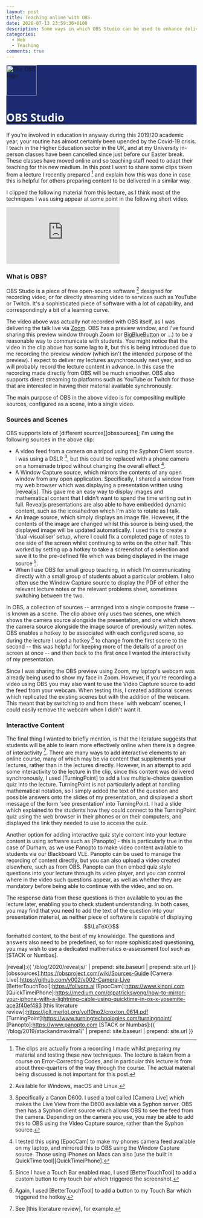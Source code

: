 ```yaml
---
layout: post
title: Teaching online with OBS	
date: 2020-07-13 23:59:36+0100
description: Some ways in which OBS Studio can be used to enhance delivery of lecture material online.
categories:
  - Web
  - Teaching
comments: true
---
```

<div class="center banner" style="background-color:#1c2b71"><a href="https://obsproject.com"><img src="{{ '/assets/img/obsicon.png' | prepend: site.baseurl | prepend: site.url }}" alt="The OBS logo" class="postimage bannerimg" style="height:80px; width:auto"><h1 style="font-family: 'Open Sans', sans-serif; color:white">OBS Studio</h1></a></div>

If you're involved in education in anyway during this 2019/20 academic year, your routine has almost certainly been upended by the Covid-19 crisis. I teach in the Higher Education sector in the UK, and at my University in-person classes have been cancelled since just before our Easter break. These classes have moved online and so teaching staff need to adapt their teaching for this new medium. In this post I want to share some clips taken from a lecture I recently prepared [^1] and explain how this was done in case this is helpful for others preparing content to be delivered in a similar way.

I clipped the following material from this lecture, as I think most of the techniques I was using appear at some point in the following short video.

<div class="ratio-60-16x9"><iframe src="https://www.youtube.com/embed/VdDG16BNRWA" frameborder="0" allow="accelerometer; autoplay; encrypted-media; gyroscope; picture-in-picture" allowfullscreen></iframe></div>

### What is OBS? ###

OBS Studio is a piece of free open-source software [^2] designed for recording video, or for directly streaming video to services such as YouTube or Twitch. It's a sophisticated piece of software with a lot of capability, and correspondingly a bit of a learning curve.

The video above was actually not recorded with OBS itself, as I was delivering the talk live via [Zoom]. OBS has a preview window, and I've found sharing this preview window through Zoom (or [BigBlueButton] or ...) to be a reasonable way to communicate with students. You might notice that the video in the clip above has some lag to it, but this is being introduced due to me recording the preview window (which isn't the intended purpose of the preview). I expect to deliver my lectures asynchronously next year, and so will probably record the lecture content in advance. In this case the recording made directly from OBS will be much smoother. OBS also supports direct streaming to platforms such as YouTube or Twitch for those that are interested in having their material available synchronously. 

The main purpose of OBS in the above video is for compositing multiple sources, configured as a scene, into a single video.

### Sources and Scenes ###

OBS supports lots of [different sources][obssources]; I'm using the following sources in the above clip:

* A video feed from a camera on a tripod using the Syphon Client source. I was using a DSLR [^3], but this could be replaced with a phone camera on a homemade tripod without changing the overall effect [^6].
* A Window Capture source, which mirrors the contents of any open window from any open application. Specifically, I shared a window from my web browser which was displaying a presentation written using [revealjs]. This gave me an easy way to display images and mathematical content that I didn't want to spend the time writing out in full. Revealjs presentations are also able to have embedded dynamic content, such as the icosahedron which I'm able to rotate as I talk.
* An Image source, which simply displays an image file. However, if the contents of the image are changed whilst this source is being used, the displayed image will be updated automatically. I used this to create a 'dual-visualiser' setup, where I could fix a completed page of notes to one side of the screen whilst continuing to write on the other half. This worked by setting up a hotkey to take a screenshot of a selection and save it to the pre-defined file which was being displayed in the image source [^4].
* When I use OBS for small group teaching, in which I'm communicating directly with a small group of students abuot a particular problem. I also often use the Window Capture source to display the PDF of either the relevant lecture notes or the relevant problems sheet, sometimes switching between the two. 

In OBS, a collection of sources -- arranged into a single composite frame -- is known as a scene. The clip above only uses two scenes, one which shows the camera source alongside the presentation, and one which shows the camera source alongside the image source of previously written notes. OBS enables a hotkey to be associated with each configured scene, so during the lecture I used a hotkey [^5] to change from the first scene to the second -- this was helpful for keeping more of the details of a proof on screen at once -- and then back to the first once I wanted the interactivity of my presentation.

Since I was sharing the OBS preview using Zoom, my laptop's webcam was already being used to show my face in Zoom. However, if you're recording a video using OBS you may also want to use the Video Capture source to add the feed from your webcam. When testing this, I created additional scenes which replicated the existing scenes but with the addition of the webcam. This meant that by switching to and from these 'with webcam' scenes, I could easily remove the webcam when I didn't want it.

### Interactive Content ###

The final thing I wanted to briefly mention, is that the literature suggests that students will be able to learn more effectively online when there is a degree of interactivity [^7]. There are many ways to add interactive elements to an online course, many of which may be via content that supplements your lectures, rather than in the lectures directly. However, in an attempt to add some interactivity to the lecture in the clip, since this content was delivered synchronously, I used [TurningPoint] to add a live multiple-choice question quiz into the lecture. TurningPoint is not particularly adept at handling mathematical notation, so I simply added the text of the question and possible answers onto the slides of my presentation, and displayed a short message of the form 'see presentation' into TurningPoint. I had a slide which explained to the students how they could connect to the TurningPoint quiz using the web browser in their phones or on their computers, and displayed the link they needed to use to access the quiz.

Another option for adding interactive quiz style content into your lecture content is using software such as [Panopto] - this is particularly true in the case of Durham, as we use Panopto to make video content available to students via our Blackboard VLE. Panopto can be used to manage the recording of content directly, but you can also upload a video created elsewhere, such as from OBS. Panopto can then embed quiz style questions into your lecture through its video player, and you can control where in the video such questions appear, as well as whether they are mandatory before being able to continue with the video, and so on.

The response data from these questions is then available to you as the lecture later, enabling you to check student understanding. In both cases, you may find that you need to add the text of the question into your presentation material, as neither piece of software is capable of displaying $$\LaTeX{}$$ formatted content, to the best of my knowledge. The questions and answers also need to be predefined, so for more sophisticated questioning, you may wish to use a dedicated mathematics e-assessment tool such as [STACK or Numbas].

<!-- ----- -->

[^1]: The clips are actually from a recording I made whilst preparing my material and testing these new techniques. The lecture is taken from a course on Error-Correcting Codes, and in particular this lecture is from about three-quarters of the way through the course. The actual material being discussed is not important for this post.

[^2]: Available for Windows, macOS and Linux.

[^3]: Specifically a Canon D600. I used a tool called [Camera Live] which makes the Live View from the D600 available via a Syphon server. OBS then has a Syphon client source which allows OBS to see the feed from the camera. Depending on the camera you use, you may be able to add this to OBS using the Video Capture source, rather than the Syphon source. 

[^4]: Since I have a Touch Bar enabled mac, I used [BetterTouchTool] to add a custom button to my touch bar which triggered the screenshot.

[^5]: Again, I used [BetterTouchTool] to add a button to my Touch Bar which triggered the hotkey. 

[^6]: I tested this using [EpocCam] to make my phones camera feed available on my laptop, and mirrored this to OBS using the Window Capture source. Those using iPhones on Macs can also [use the built in QuickTime tool][QuickTimeiPhone].

[^7]: See [this literature review], for example.

<!-- ------ -->
[Zoom]:https://zoom.us
[BigBlueButton]:https://bigbluebutton.org
[reveal]:{{ '/blog/2020/revealjs/' | prepend: site.baseurl | prepend: site.url }}
[obssources]:https://obsproject.com/wiki/Sources-Guide
[Camera Live]:https://github.com/v002/v002-Camera-Live
[BetterTouchTool]:https://folivora.ai
[EpocCam]:https://www.kinoni.com
[QuickTimeiPhone]:https://medium.com/@patrickswong/how-to-mirror-your-iphone-with-a-lightning-cable-using-quicktime-in-os-x-yosemite-ace3f40ef483
[this literature review]:https://jolt.merlot.org/vol10no2/croxton_0614.pdf
[TurningPoint]:https://www.turningtechnologies.com/turningpoint/
[Panopto]:https://www.panopto.com
[STACK or Numbas]:{{ '/blog/2019/stackandmaxima1/' | prepend: site.baseurl | prepend: site.url }}